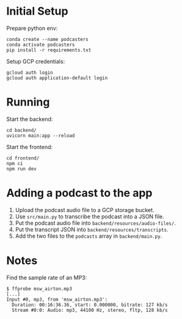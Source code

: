 # Initial Setup

Prepare python env:
```
conda create --name podcasters
conda activate podcasters
pip install -r requirements.txt
```

Setup GCP credentials:
```
gcloud auth login
gcloud auth application-default login
```

# Running

Start the backend:
```
cd backend/
uvicorn main:app --reload
```

Start the frontend:
```
cd frontend/
npm ci
npm run dev
```

# Adding a podcast to the app

1. Upload the podcast audio file to a GCP storage bucket.
2. Use `src/main.py` to transcribe the podcast into a JSON file.
3. Put the podcast audio file into `backend/resources/audio-files/`.
4. Put the transcript JSON into `backend/resources/transcripts`.
5. Add the two files to the `podcasts` array in `backend/main.py`.

# Notes

Find the sample rate of an MP3:

```
$ ffprobe msw_airton.mp3 
[...]
Input #0, mp3, from 'msw_airton.mp3':
  Duration: 00:16:36.36, start: 0.000000, bitrate: 127 kb/s
  Stream #0:0: Audio: mp3, 44100 Hz, stereo, fltp, 128 kb/s
```
